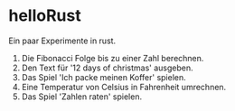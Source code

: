# helloRust
Ein paar Experimente in rust.
1. Die Fibonacci Folge bis zu einer Zahl berechnen.
2. Den Text für '12 days of christmas' ausgeben.
3. Das Spiel 'Ich packe meinen Koffer' spielen.
4. Eine Temperatur von Celsius in Fahrenheit umrechnen.
5. Das Spiel 'Zahlen raten' spielen.

